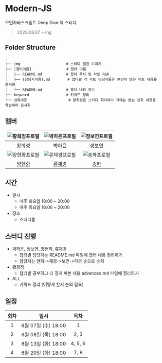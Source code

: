 # Modern-JS
모던자바스크립트 Deep Dive 책 스터디 
> 2023.06.07 ~ ing

## Folder Structure

    .
    ├── img                     # 스터디 칠판 이미지
    ├── [챕터이름]                # 챕터 이름
    │   ├── README.md           # 챕터 목차 및 파트 R&R 
    │   ├── {담당자이름}.md        # 챕터별 각 파트 담당자들은 본인이 맡은 파트 내용을 문서화
    │   └── README.md           # 챕터 내용 정리
    ├── keyword                 # 키워드 정리
    └── 심화내용                   # 황희정은 스터디 회차마다 책에는 없는 심화 내용을 학습하여 문서화

## 멤버

|  ![황희정프로필](https://github.com/goatFE.png?size=100)  | ![박하은프로필](https://github.com/pullingoff.png?size=100) |    ![정보연프로필](https://github.com/boyeonJ.png?size=100)     |
|:---------------------------------------------------:|:-----------------------------------------------------:|:--------------------------------------------------:|
|          [황희정](https://github.com/goatFE)           |         [박하은](https://github.com/pullingoff)          |         [정보연](https://github.com/boyeonJ)          |
| ![양현화프로필](https://github.com/hhyanghh.png?size=100) |   ![류재경프로필](https://github.com/ujkey.png?size=100)    | ![송하프로필](https://github.com/poan1221.png?size=100) |                                                    |
|         [양현화](https://github.com/hhyanghh)          |            [류재경](https://github.com/ujkey)            |         [송하](https://github.com/poan1221)          |                                                        |

## 시간

- 일시
    - 매주 화요일 18:00 ~ 20:00<br/>
    - 매주 목요일 18:00 ~ 20:00
- 장소
    - 스터디룸

## 스터디 진행

- 박하은, 정보연, 양현화, 류재경
  - 챕터별 담당자는 README.md 파일에 챕터 내용 정리하기
  - 담당자는 현화->재경->보연->하은 순으로 순회
- 황희정
  - 챕터별 공부하고 더 깊게 파본 내용 advanced.md 파일에 정리하기
- ALL
  - 키워드 정리 (어떻게 할지 논의 필요)

## 일정

| 회차  |        일시        |   목차    |
|:---:|:----------------:|:-------:|
|  1  | 6월 07일 (수) 18:00 |    1    |
|  2  | 6월 08일 (목) 18:00 |  2,  3  | 
|  3  | 6월 13일 (화) 18:00 | 4, 5, 6 | 
|  4  | 6월 20일 (화) 18:00 |  7, 8   | 
